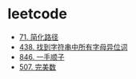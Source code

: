 # leetcode

- [71. 简化路径](./src/simplify-path.js)
- [438. 找到字符串中所有字母异位词](./src/find-all-anagrams-in-a-string.js)
- [846. 一手顺子](./src/hand-of-straights.js)
- [507. 完美数](./src/perfect-number.js)